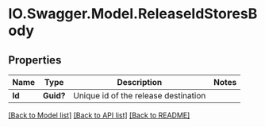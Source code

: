 # IO.Swagger.Model.ReleaseIdStoresBody
## Properties

Name | Type | Description | Notes
------------ | ------------- | ------------- | -------------
**Id** | **Guid?** | Unique id of the release destination | 

[[Back to Model list]](../README.md#documentation-for-models) [[Back to API list]](../README.md#documentation-for-api-endpoints) [[Back to README]](../README.md)

